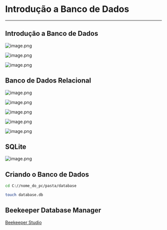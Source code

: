 # Introdução a Banco de Dados

---

## Introdução a Banco de Dados

![image.png](assets/aula01-1.png)

![image.png](assets/aula01-2.png)

![image.png](assets/aula01-3.png)

## Banco de Dados Relacional

![image.png](assets/aula01-4.png)

![image.png](assets/aula01-5.png)

![image.png](assets/aula01-6.png)

![image.png](assets/aula01-7.png)

![image.png](assets/aula01-8.png)

## SQLite

![image.png](assets/aula01-9.png)

## Criando o Banco de Dados

```bash
cd C://nome_do_pc/pasta/database
```

```bash
touch database.db
```

## Beekeeper Database Manager

[Beekeeper Studio](https://www.beekeeperstudio.io/)
